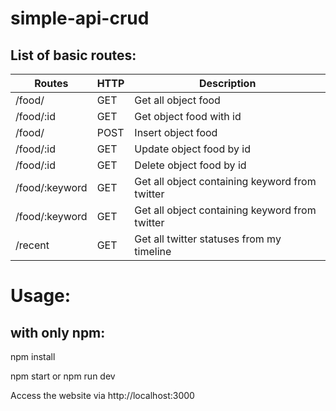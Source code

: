 # simple-api-crud

## List of basic routes:


| Routes | HTTP | Description |
| --------------- | ------------- | --------------------------- |
| /food/ | GET | Get all object food |
| /food/:id | GET | Get object food with id |
| /food/ | POST | Insert object food |
| /food/:id | GET | Update object food by id |
| /food/:id | GET | Delete object food by id |
| /food/:keyword | GET | Get all object containing keyword from twitter |
| /food/:keyword | GET | Get all object containing keyword from twitter |
| /recent  | GET | Get all twitter statuses from my timeline |


# Usage:

## with only npm:

npm install

npm start or npm run dev

Access the website via http://localhost:3000
